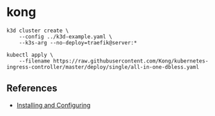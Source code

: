 # kong

```
k3d cluster create \
    --config ../k3d-example.yaml \
    --k3s-arg --no-deploy=traefik@server:*

kubectl apply \
    --filename https://raw.githubusercontent.com/Kong/kubernetes-ingress-controller/master/deploy/single/all-in-one-dbless.yaml
```

## References

* [Installing and Configuring](https://docs.konghq.com/kubernetes-ingress-controller/2.5.x/deployment/overview/)
